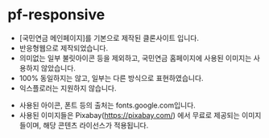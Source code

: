 # pf-responsive

- [국민연금 메인페이지]를 기본으로 제작된 클론사이트 입니다.
- 반응형웹으로 제작되었습니다.
- 의미없는 일부 불릿아이콘 등을 제외하고, 국민연금 홈페이지에 사용된 이미지는 사용하지 않았습니다.
- 100% 동일하지는 않고, 일부는 다른 방식으로 표현하였습니다.
- 익스플로러는 지원하지 않습니다.

* 사용된 아이콘, 폰트 등의 출처는 fonts.google.com입니다.
* 사용된 이미지들은 Pixabay(https://pixabay.com/) 에서 무료로 제공되는 이미지들이며, 해당 콘텐츠 라이선스가 적용됩니다.

